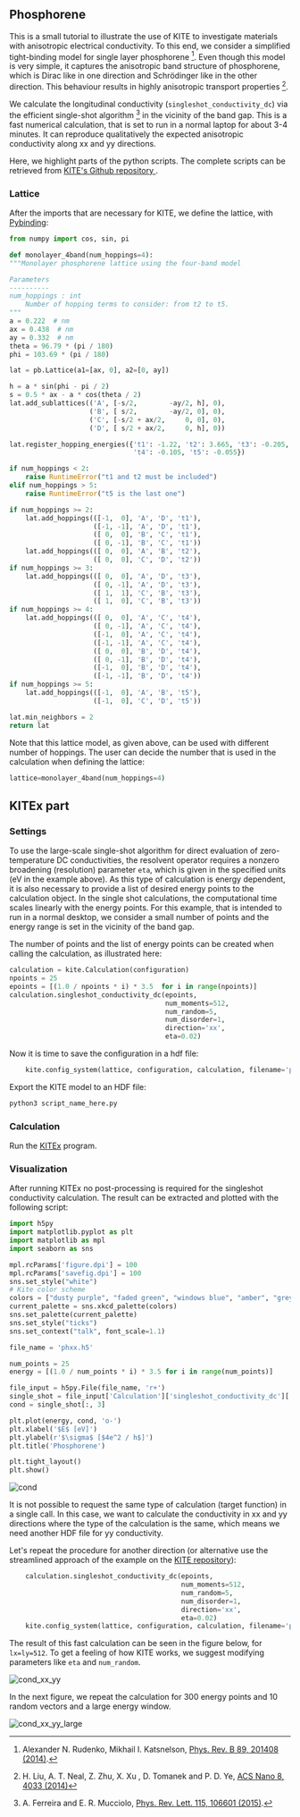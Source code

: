 ## Phosphorene
This is a small tutorial to illustrate the use of KITE to investigate materials with anisotropic electrical conductivity.
To this end, we consider a simplified tight-binding model for single layer phosphorene [^1].
Even though this model is very simple, it captures the anisotropic band structure of phosphorene, which is Dirac like in one direction and Schrödinger like in the other direction.
This behaviour results in highly anisotropic transport properties [^2].

We calculate the longitudinal conductivity (`singleshot_conductivity_dc`) via the efficient single-shot algorithm [^3] in the vicinity of the band gap.
This is a fast numerical calculation, that is set to run in a normal laptop for about 3-4 minutes.
It can reproduce qualitatively the expected anisotropic conductivity along xx and yy directions.

Here, we highlight parts of the python scripts.
The complete scripts can be retrieved from [KITE's Github repository ](https://github.com/quantum-kite/kite/blob/80a028026956c088f0c8fa4a019155b3b1bdcb78/examples/dccond_phosphorene.py).

### Lattice

After the imports that are necessary for KITE, we define the lattice, with [Pybinding](http://docs.pybinding.site/en/stable/tutorial/lattice.html):

``` python linenums="1"
from numpy import cos, sin, pi

def monolayer_4band(num_hoppings=4):
"""Monolayer phosphorene lattice using the four-band model

Parameters
----------
num_hoppings : int
    Number of hopping terms to consider: from t2 to t5.
"""
a = 0.222  # nm
ax = 0.438  # nm
ay = 0.332  # nm
theta = 96.79 * (pi / 180)
phi = 103.69 * (pi / 180)

lat = pb.Lattice(a1=[ax, 0], a2=[0, ay])

h = a * sin(phi - pi / 2)
s = 0.5 * ax - a * cos(theta / 2)
lat.add_sublattices(('A', [-s/2,        -ay/2, h], 0),
                    ('B', [ s/2,        -ay/2, 0], 0),
                    ('C', [-s/2 + ax/2,     0, 0], 0),
                    ('D', [ s/2 + ax/2,     0, h], 0))

lat.register_hopping_energies({'t1': -1.22, 't2': 3.665, 't3': -0.205,
                               't4': -0.105, 't5': -0.055})

if num_hoppings < 2:
    raise RuntimeError("t1 and t2 must be included")
elif num_hoppings > 5:
    raise RuntimeError("t5 is the last one")

if num_hoppings >= 2:
    lat.add_hoppings(([-1,  0], 'A', 'D', 't1'),
                     ([-1, -1], 'A', 'D', 't1'),
                     ([ 0,  0], 'B', 'C', 't1'),
                     ([ 0, -1], 'B', 'C', 't1'))
    lat.add_hoppings(([ 0,  0], 'A', 'B', 't2'),
                     ([ 0,  0], 'C', 'D', 't2'))
if num_hoppings >= 3:
    lat.add_hoppings(([ 0,  0], 'A', 'D', 't3'),
                     ([ 0, -1], 'A', 'D', 't3'),
                     ([ 1,  1], 'C', 'B', 't3'),
                     ([ 1,  0], 'C', 'B', 't3'))
if num_hoppings >= 4:
    lat.add_hoppings(([ 0,  0], 'A', 'C', 't4'),
                     ([ 0, -1], 'A', 'C', 't4'),
                     ([-1,  0], 'A', 'C', 't4'),
                     ([-1, -1], 'A', 'C', 't4'),
                     ([ 0,  0], 'B', 'D', 't4'),
                     ([ 0, -1], 'B', 'D', 't4'),
                     ([-1,  0], 'B', 'D', 't4'),
                     ([-1, -1], 'B', 'D', 't4'))
if num_hoppings >= 5:
    lat.add_hoppings(([-1,  0], 'A', 'B', 't5'),
                     ([-1,  0], 'C', 'D', 't5'))

lat.min_neighbors = 2
return lat
```

Note that this lattice model, as given above, can be used with different number of hoppings.
The user can decide the number that is used in the calculation when defining the lattice:

``` python
lattice=monolayer_4band(num_hoppings=4)
```

## KITEx part
### Settings
To use the large-scale single-shot algorithm for direct evaluation of zero-temperature DC conductivities, the resolvent operator requires a nonzero broadening (resolution) parameter `eta`, which is given in the specified units (eV in the example above).
As this type of calculation is energy dependent, it is also necessary to provide a list of desired energy points to the calculation object.
In the single shot calculations, the computational time scales linearly with the energy points.
For this example, that is intended to run in a normal desktop, we consider a small number of points and the energy range is set in the vicinity of the band gap.

The number of points and the list of energy points can be created when calling the calculation, as illustrated here:

``` python linenums="1"
calculation = kite.Calculation(configuration)
npoints = 25
epoints = [(1.0 / npoints * i) * 3.5  for i in range(npoints)]
calculation.singleshot_conductivity_dc(epoints,
                                       num_moments=512,
                                       num_random=5,
                                       num_disorder=1,
                                       direction='xx',
                                       eta=0.02)
```

Now it is time to save the configuration in a hdf file:

``` python
    kite.config_system(lattice, configuration, calculation, filename='phxx.h5')
```

Export the KITE model to an HDF file:

``` bash
python3 script_name_here.py
```

### Calculation

Run the [KITEx][kitex] program.

### Visualization
After running KITEx no post-processing is required for the singleshot conductivity calculation. The result can be extracted and plotted with the following script:

``` python linenums="1"
import h5py
import matplotlib.pyplot as plt
import matplotlib as mpl
import seaborn as sns

mpl.rcParams['figure.dpi'] = 100
mpl.rcParams['savefig.dpi'] = 100
sns.set_style("white")
# Kite color scheme
colors = ["dusty purple", "faded green", "windows blue", "amber", "greyish"]
current_palette = sns.xkcd_palette(colors)
sns.set_palette(current_palette)
sns.set_style("ticks")
sns.set_context("talk", font_scale=1.1)

file_name = 'phxx.h5'

num_points = 25
energy = [(1.0 / num_points * i) * 3.5 for i in range(num_points)]

file_input = h5py.File(file_name, 'r+')
single_shot = file_input['Calculation']['singleshot_conductivity_dc']['SingleShot']
cond = single_shot[:, 3]

plt.plot(energy, cond, 'o-')
plt.xlabel('$E$ [eV]')
plt.ylabel(r'$\sigma$ [$4e^2 / h$]')
plt.title('Phosphorene')

plt.tight_layout()
plt.show()
```

![cond](../../assets/images/phosphorene/cond.png)

It is not possible to request the same type of calculation (target function) in a single call.
In this case, we want to calculate the conductivity in xx and yy directions where the type of the calculation is the same, which means we need another HDF file for yy conductivity.

Let's repeat the procedure for another direction (or alternative use the streamlined approach of the example on the [KITE repository](https://github.com/quantum-kite/kite/blob/80a028026956c088f0c8fa4a019155b3b1bdcb78/examples/dccond_phosphorene.py)):

``` python linenums="1"
    calculation.singleshot_conductivity_dc(epoints,
                                           num_moments=512,
                                           num_random=5,
                                           num_disorder=1,
                                           direction='xx',
                                           eta=0.02)
    kite.config_system(lattice, configuration, calculation, filename='phyy.h5')
```

The result of this fast calculation can be seen in the figure below, for ``lx=ly=512``.
To get a feeling of how KITE works, we suggest modifying parameters like ``eta`` and ``num_random``.

![cond_xx_yy](../../assets/images/phosphorene/cond_xx_yy.png)

In the next figure, we repeat the calculation for 300 energy points and 10 random vectors and a large energy window.

![cond_xx_yy_large](../../assets/images/phosphorene/cond_xx_yy_large.png)

[^1]: Alexander N. Rudenko, Mikhail I. Katsnelson, [Phys. Rev. B 89, 201408 (2014)](https://journals.aps.org/prb/abstract/10.1103/PhysRevB.89.201408).

[^2]: H. Liu, A. T. Neal, Z. Zhu, X. Xu , D. Tomanek and P. D. Ye, [ACS Nano 8, 4033 (2014)](https://pubs.acs.org/doi/abs/10.1021/nn501226z)

[^3]: A. Ferreira and E. R. Mucciolo, [Phys. Rev. Lett. 115, 106601 (2015)](https://journals.aps.org/prl/abstract/10.1103/PhysRevLett.115.106601).

[tutorial]: ../index.md
[calculation]: ../../api/kite.md#calculation
[getting_started]: ../index.md
[lattice]: https://docs.pybinding.site/en/stable/_api/pybinding.Lattice.html
[kitex]: ../../api/kitex.md
[kitetools]: ../../api/kite-tools.md
